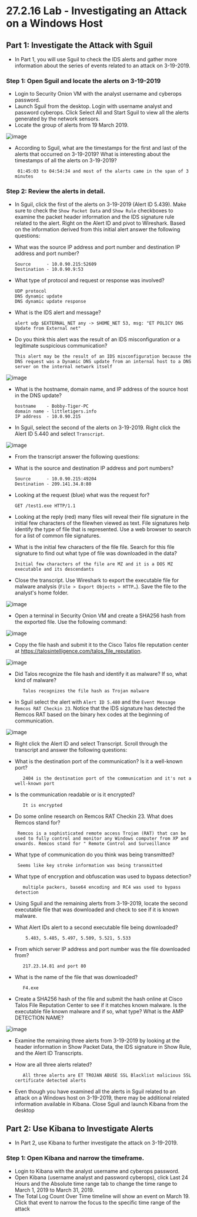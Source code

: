# 27.2.16 Lab - Investigating an Attack on a Windows Host

## Part 1: Investigate the Attack with Sguil

* In Part 1, you will use Sguil to check the IDS alerts and gather more information about the series of events related to an attack on 3-19-2019.

### Step 1: Open Sguil and locate the alerts on 3-19-2019

* Login to Security Onion VM with the analyst username and cyberops password.
* Launch Sguil from the desktop. Login with username analyst and password cyberops. Click Select All and Start Sguil to view all the alerts generated by the network sensors.
* Locate the group of alerts from 19 March 2019.

![image](https://github.com/tousif13/CISCO_CyberOps/assets/33444140/7a133007-be63-46a0-8a78-415233596875)

* According to Sguil, what are the timestamps for the first and last of the alerts that occurred on 3-19-2019? What is interesting about the timestamps of all the alerts on 3-19-2019?

       01:45:03 to 04:54:34 and most of the alerts came in the span of 3 minutes

### Step 2: Review the alerts in detail.

* In Sguil, click the first of the alerts on 3-19-2019 (Alert ID 5.439). Make sure to check the `Show Packet Data` and `Show Rule` checkboxes to examine the packet header information and the IDS signature rule related to the alert. Right on the Alert ID and pivot to Wireshark. Based on the information derived from 
this initial alert answer the following questions:
* What was the source IP address and port number and destination IP address and port number?

      Source      - 10.0.90.215:52609
      Destination - 10.0.90.9:53

* What type of protocol and request or response was involved?

      UDP protocol
      DNS dynamic update
      DNS dynamic update response

* What is the IDS alert and message?

      alert udp $EXTERNAL_NET any -> $HOME_NET 53, msg: "ET POLICY DNS Update from External net"

* Do you think this alert was the result of an IDS misconfiguration or a legitimate suspicious communication?

      This alert may be the result of an IDS misconfiguration because the DNS request was a Dynamic DNS update from an internal host to a DNS server on the internal network itself

![image](https://github.com/tousif13/CISCO_CyberOps/assets/33444140/01d0460b-e457-49a3-a33f-6fc16fbe1798)

* What is the hostname, domain name, and IP address of the source host in the DNS update?

      hostname    - Bobby-Tiger-PC
      domain name - littletigers.info
      IP address  - 10.0.90.215

* In Sguil, select the second of the alerts on 3-19-2019. Right click the Alert ID 5.440 and select `Transcript`.

![image](https://github.com/tousif13/CISCO_CyberOps/assets/33444140/a1b964f3-424b-4409-8252-3a6e9d31e659)

* From the transcript answer the following questions:
* What is the source and destination IP address and port numbers?

      Source      - 10.0.90.215:49204
      Destination - 209.141.34.8:80

* Looking at the request (blue) what was the request for?

      GET /test1.exe HTTP/1.1

* Looking at the reply (red) many files will reveal their file signature in the initial few characters of the filewhen viewed as text. File signatures help identify the type of file that is represented. Use a web browser 
to search for a list of common file signatures.
* What is the initial few characters of the file file. Search for this file signature to find out what type of file was downloaded in the data?

      Initial few characters of the file are MZ and it is a DOS MZ executable and its descendants

* Close the transcript. Use Wireshark to export the executable file for malware analysis (`File > Export Objects > HTTP…`). Save the file to the analyst's home folder.

![image](https://github.com/tousif13/CISCO_CyberOps/assets/33444140/903c16f0-1571-4020-a366-5a700a2e3c92)

* Open a terminal in Security Onion VM and create a SHA256 hash from the exported file. Use the following command:

![image](https://github.com/tousif13/CISCO_CyberOps/assets/33444140/4ed93273-92f0-44aa-b109-1b89eaf85ba3)

* Copy the file hash and submit it to the Cisco Talos file reputation center at https://talosintelligence.com/talos_file_reputation.

![image](https://github.com/tousif13/CISCO_CyberOps/assets/33444140/b1414c15-20e8-484b-9400-e71177fa6f01)

* Did Talos recognize the file hash and identify it as malware? If so, what kind of malware?

         Talos recognizes the file hash as Trojan malware

* In Sguil select the alert with `Alert ID 5.480` and the `Event Message Remcos RAT Checkin 23`. Notice that the IDS signature has detected the Remcos RAT based on the binary hex codes at the beginning of communication.

![image](https://github.com/tousif13/CISCO_CyberOps/assets/33444140/947883ba-fa10-452f-9b7a-203a22a37d8b)

* Right click the Alert ID and select Transcript. Scroll through the transcript and answer the following questions:
* What is the destination port of the communication? Is it a well-known port?

         2404 is the destination port of the communication and it's not a well-known port

* Is the communication readable or is it encrypted?

         It is encrypted
  
* Do some online research on Remcos RAT Checkin 23. What does Remcos stand for? 

       Remcos is a sophisticated remote access Trojan (RAT) that can be used to fully control and monitor any Windows computer from XP and onwards. Remcos stand for " Remote Control and Surveillance
       
* What type of communication do you think was being transmitted?

       Seems like key stroke information was being transmitted
  
* What type of encryption and obfuscation was used to bypass detection?

         multiple packers, base64 encoding and RC4 was used to bypass detection

* Using Sguil and the remaining alerts from 3-19-2019, locate the second executable file that was downloaded and check to see if it is known malware. 
* What Alert IDs alert to a second executable file being downloaded?

          5.483, 5.485, 5.497, 5.509, 5.521, 5.533

* From which server IP address and port number was the file downloaded from?

         217.23.14.81 and port 80
  
* What is the name of the file that was downloaded?

         F4.exe

* Create a SHA256 hash of the file and submit the hash online at Cisco Talos File Reputation Center to see if it matches known malware. Is the executable file known malware and if so, what type? What is the AMP DETECTION NAME?

![image](https://github.com/tousif13/CISCO_CyberOps/assets/33444140/3c99bad1-0020-4259-ac23-943f122acdfe)

* Examine the remaining three alerts from 3-19-2019 by looking at the header information in Show Packet Data, the IDS signature in Show Rule, and the Alert ID Transcripts.
* How are all three alerts related?

         All three alerts are ET TROJAN ABUSE SSL Blacklist malicious SSL certificate detected alerts

* Even though you have examined all the alerts in Sguil related to an attack on a Windows host on 3-19-2019, there may be additional related information available in Kibana. Close Sguil and launch Kibana from the desktop

## Part 2: Use Kibana to Investigate Alerts

* In Part 2, use Kibana to further investigate the attack on 3-19-2019.

### Step 1: Open Kibana and narrow the timeframe.

* Login to Kibana with the analyst username and cyberops password.
* Open Kibana (username analyst and password cyberops), click Last 24 Hours and the Absolute time range tab to change the time range to March 1, 2019 to March 31, 2019.
* The Total Log Count Over Time timeline will show an event on March 19. Click that event to narrow the 
focus to the specific time range of the attack
